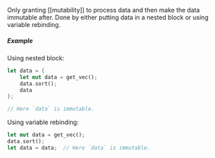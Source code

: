 Only granting [[mutability]] to process data and then make the data immutable after. Done by either putting data in a nested block or using variable rebinding.

##### Example
Using nested block:
```rust
let data = {
    let mut data = get_vec();
    data.sort();
    data
};

// Here `data` is immutable.
```

Using variable rebinding:
```rust
let mut data = get_vec(); 
data.sort(); 
let data = data;  // Here `data` is immutable.
```
